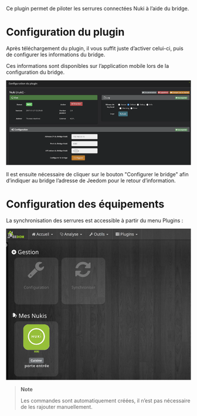 Ce plugin permet de piloter les serrures connectées Nuki à l’aide du
bridge.

Configuration du plugin 
=======================

Après téléchargement du plugin, il vous suffit juste d’activer celui-ci,
puis de configurer les informations du bridge.

Ces informations sont disponibles sur l’application mobile lors de la
configuration du bridge.

![nuki1](./images/nuki1.png)

Il est ensuite nécessaire de cliquer sur le bouton "Configurer le
bridge" afin d’indiquer au bridge l’adresse de Jeedom pour le retour
d’information.

Configuration des équipements 
=============================

La synchronisation des serrures est accessible à partir du menu Plugins
:

![nuki2](./images/nuki2.png)

> **Note**
>
> Les commandes sont automatiquement créées, il n’est pas nécessaire de
> les rajouter manuellement.
